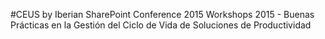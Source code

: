 #CEUS by Iberian SharePoint Conference 2015
Workshops 2015 - Buenas Prácticas en la Gestión del Ciclo de Vida de Soluciones de Productividad
